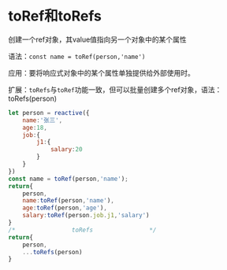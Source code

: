 # toRef和toRefs

创建一个ref对象，其value值指向另一个对象中的某个属性

语法：`const name = toRef(person,'name')`

应用：要将响应式对象中的某个属性单独提供给外部使用时。

扩展：`toRefs`与`toRef`功能一致，但可以批量创建多个ref对象，语法：toRefs(person)

~~~ js
let person = reactive({
    name:'张三',
    age:18,
    job:{
        j1:{
            salary:20
        }
    }
})
const name = toRef(person,'name');
return{
    person,
    name:toRef(person,'name'),
    age:toRef(person,'age'),
    salary:toRef(person.job.j1,'salary')
}
/*                toRefs                */
return{
    person,
    ...toRefs(person)
}
~~~

